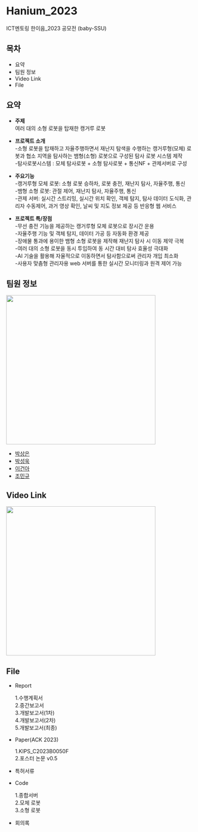 # Hanium_2023

ICT멘토링 한이음_2023 공모전 (baby-SSU)

## 목차

* 요약
* 팀원 정보
* Video Link
* File
  
## 요약 

* **주제** \
여러 대의 소형 로봇을 탑재한 캥거루 로봇

* **프로젝트 소개** \
-소형 로봇을 탑재하고 자율주행하면서 재난지 탐색을 수행하는 캥거루형(모체) 로봇과 협소 지역을 탐사하는 뱀형(소형) 로봇으로 구성된 탐사 로봇 시스템 제작\
-탐사로봇시스템 : 모체 탐사로봇 + 소형 탐사로봇 + 통신NF + 관제서버로 구성

* **주요기능** \
-캥거루형 모체 로봇: 소형 로봇 승하차, 로봇 충전, 재난지 탐사, 자율주행, 통신\
-뱀형 소형 로봇: 관절 제어, 재난지 탐사, 자율주행, 통신\
-관제 서버: 실시간 스트리밍, 실시간 위치 확인, 객체 탐지, 탐사 데이터 도식화, 관리자 수동제어, 과거 영상 확인, 날씨 및 지도 정보 제공 등 반응형 웹 서비스

* **프로젝트 특/장점** \
-무선 충전 기능을 제공하는 캥거루형 모체 로봇으로 장시간 운용\
-자율주행 기능 및 객체 탐지, 데이터 가공 등 자동화 환경 제공\
-장애물 통과에 용이한 뱀형 소형 로봇을 제작해 재난지 탐사 시 이동 제약 극복\
-여러 대의 소형 로봇을 동시 투입하여 동 시간 대비 탐사 효율성 극대화\
-AI 기술을 활용해 자율적으로 이동하면서 탐사함으로써 관리자 개입 최소화\
-사용자 맞춤형 관리자용 web 서버를 통한 실시간 모니터링과 원격 제어 가능

## 팀원 정보

<img src="https://github.com/park-sangeun/Hanium_2023/assets/90459890/f6544312-32b1-45e0-8977-256159f346a5" width="400"/>

* [박상은](https://github.com/orgs/BabySSU/people/park-sangeun)
* [박성욱](https://github.com/orgs/BabySSU/people/SecretCandy)
* [이건아](https://github.com/orgs/BabySSU/people/kuna00144)
* [조민규](https://github.com/orgs/BabySSU/people/daksujebie)

## Video Link
[<img src="https://github.com/park-sangeun/Hanium_2023/assets/90459890/c6451e66-eaa9-45b6-8567-af61b8eeb8a0"  width="400"/>](https://www.youtube.com/watch?v=c_2uPNyUJsU)

## File

* Report
  
  1.수행계획서 \
  2.중간보고서 \
  3.개발보고서(1차) \
  4.개발보고서(2차) \
  5.개발보고서(최종)

* Paper(ACK 2023)
  
  1.KIPS_C2023B0050F \
  2.포스터 논문 v0.5 

* 특허서류

* Code
  
  1.종합서버 \
  2.모체 로봇 \
  3.소형 로봇

* 회의록
